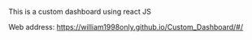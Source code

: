 This is a custom dashboard using react JS

Web address: https://william1998only.github.io/Custom_Dashboard/#/
